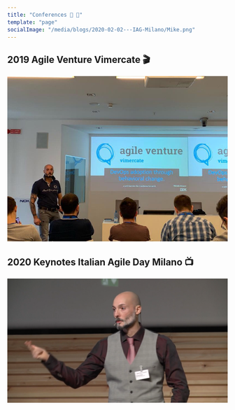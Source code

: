 ```yaml
---
title: "Conferences 🎥 🍿"
template: "page"
socialImage: "/media/blogs/2020-02-02---IAG-Milano/Mike.png"
---
```


## 2019 Agile Venture Vimercate 🎬
[![cv_1_page](/media/blogs/2019-06-12---DevOps-Vimercate/PHOTO-2019-06-08-20-25-14.jpg)](/posts/Agile%20Venture%20Vimercate%202019%20-%20DevOps%20adoption%20through%20behavioral%20change)


## 2020 Keynotes Italian Agile Day Milano 📺
[![cv](/media/blogs/2020-02-02---IAG-Milano/Mike.png)](/posts/Accelerate%20engineering%20agility%20everywhere%20-%20Cesare%20Baroni%20-%20Michele%20Brissoni)